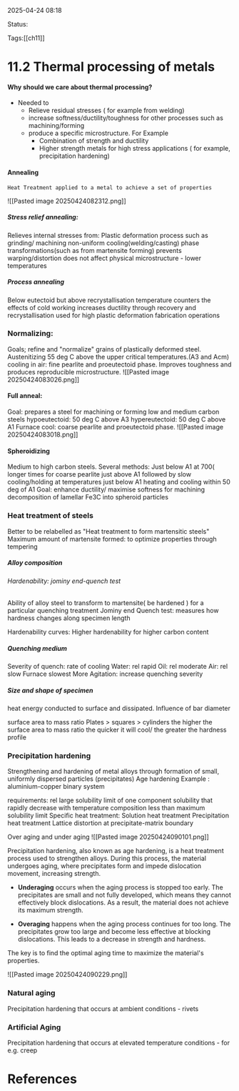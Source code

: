 2025-04-24 08:18

Status:

Tags:[[ch11]]

# 11.2 Thermal processing of metals

#### Why should we care about thermal processing?
- Needed to 
	- Relieve residual stresses ( for example from welding)
	- increase softness/ductility/toughness for other processes such as machining/forming
	- produce a specific microstructure. For Example
		- Combination of strength and ductility
		- Higher strength metals for high stress applications ( for example, precipitation hardening)

#### Annealing
	Heat Treatment applied to a metal to achieve a set of properties

![[Pasted image 20250424082312.png]]

##### Stress relief annealing:
Relieves internal stresses from:
	Plastic deformation process such as grinding/ machining
	non-uniform cooling(welding/casting)
	phase transformations(such as from martensite forming)
prevents warping/distortion
does not affect physical microstructure - lower temperatures

##### Process annealing
Below eutectoid but above recrystallisation temperature
counters the effects of cold working
increases ductility through recovery and recrystallisation
used for high plastic deformation fabrication operations

### Normalizing:
Goals; refine and "normalize" grains of plastically deformed steel.
Austenitizing 55 deg C above the upper critical temperatures.(A3 and Acm)
cooling in air: fine pearlite and proeutectoid phase.
Improves toughness and produces reproducible microstructure.
![[Pasted image 20250424083026.png]]

#### Full anneal:
Goal: prepares a steel for machining or forming
low and medium carbon steels
hypoeutectoid: 50 deg C above A3
hypereutectoid: 50 deg C above A1
Furnace cool: coarse pearlite and proeutectoid phase.
![[Pasted image 20250424083018.png]]

#### Spheroidizing 
Medium to high carbon steels.
Several methods:
	Just below A1 at 700( longer times for coarse pearlite
	just above A1 followed by slow cooling/holding at temperatures just below A1
	heating and cooling within 50 deg of A1
Goal: enhance ductility/ maximise softness for machining
decomposition of lamellar Fe3C into spheroid particles

### Heat treatment of steels
Better to be relabelled as "Heat treatment to form martensitic steels"
Maximum amount of martensite formed: to optimize properties through tempering





##### Alloy composition

###### Hardenability: jominy end-quench test
Ability of alloy steel to transform to martensite( be hardened ) for a particular quenching treatment
Jominy end Quench test: measures how hardness changes along specimen length

Hardenability curves:
Higher hardenability for higher carbon content
##### Quenching medium
Severity of quench: rate of cooling
Water:
	rel rapid
Oil:
	rel moderate
Air:
	rel slow
Furnace
	slowest
More Agitation: increase quenching severity

##### Size and shape of specimen

heat energy conducted to surface and dissipated.
Influence of bar diameter

surface area to mass ratio
	Plates > squares > cylinders
	the higher the surface area to mass ratio the quicker it will cool/ the greater the hardness profile

### Precipitation hardening
Strengthening and hardening of metal alloys through formation of small, uniformly dispersed particles (precipitates)
Age hardening
Example : aluminium-copper binary system

requirements:
	rel large solubility limit of one component
	solubility that rapidly decrease with temperature 
	composition less than maximum solubility limit
	Specific heat treatment:
		Solution heat treatment
		Precipitation heat treatment
	Lattice distortion at precipitate-matrix boundary


Over aging and under aging
![[Pasted image 20250424090101.png]]



Precipitation hardening, also known as age hardening, is a heat treatment process used to strengthen alloys. During this process, the material undergoes aging, where precipitates form and impede dislocation movement, increasing strength.

- **Underaging** occurs when the aging process is stopped too early. The precipitates are small and not fully developed, which means they cannot effectively block dislocations. As a result, the material does not achieve its maximum strength.
    
- **Overaging** happens when the aging process continues for too long. The precipitates grow too large and become less effective at blocking dislocations. This leads to a decrease in strength and hardness.
    

The key is to find the optimal aging time to maximize the material's properties.

![[Pasted image 20250424090229.png]]


### Natural aging
Precipitation hardening that occurs at ambient conditions - rivets

### Artificial Aging
Precipitation hardening that occurs at elevated temperature conditions - for e.g. creep
# References